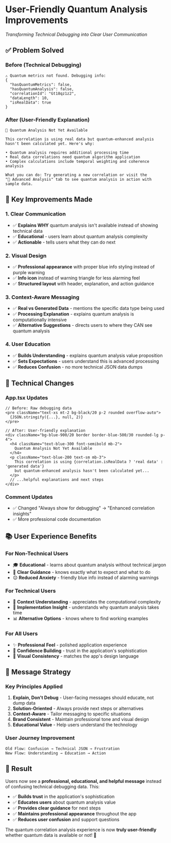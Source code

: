 # User-Friendly Quantum Analysis Improvements
*Transforming Technical Debugging into Clear User Communication*

## ✅ **Problem Solved**

### **Before (Technical Debugging)**
```
⚠️ Quantum metrics not found. Debugging info:
{
  "hasQuantumMetrics": false,
  "hasQuantumAnalysis": false,
  "correlationId": "Gt18qz1z2",
  "dataLength": 10,
  "isRealData": true
}
```

### **After (User-Friendly Explanation)**
```
🔵 Quantum Analysis Not Yet Available

This correlation is using real data but quantum-enhanced analysis 
hasn't been calculated yet. Here's why:

• Quantum analysis requires additional processing time
• Real data correlations need quantum algorithm application  
• Complex calculations include temporal weighting and coherence analysis

What you can do: Try generating a new correlation or visit the 
"🔬 Advanced Analysis" tab to see quantum analysis in action with sample data.
```

## 🎯 **Key Improvements Made**

### **1. Clear Communication**
- ✅ **Explains WHY** quantum analysis isn't available instead of showing technical data
- ✅ **Educational** - users learn about quantum analysis complexity
- ✅ **Actionable** - tells users what they can do next

### **2. Visual Design**
- ✅ **Professional appearance** with proper blue info styling instead of purple warning
- ✅ **Info icon** instead of warning triangle for less alarming feel
- ✅ **Structured layout** with header, explanation, and action guidance

### **3. Context-Aware Messaging**
- ✅ **Real vs Generated Data** - mentions the specific data type being used
- ✅ **Processing Explanation** - explains quantum analysis is computationally intensive
- ✅ **Alternative Suggestions** - directs users to where they CAN see quantum analysis

### **4. User Education**
- ✅ **Builds Understanding** - explains quantum analysis value proposition
- ✅ **Sets Expectations** - users understand this is advanced processing
- ✅ **Reduces Confusion** - no more technical JSON data dumps

## 🔧 **Technical Changes**

### **App.tsx Updates**
```tsx
// Before: Raw debugging data
<pre className="text-xs mt-2 bg-black/20 p-2 rounded overflow-auto">
  {JSON.stringify({...}, null, 2)}
</pre>

// After: User-friendly explanation
<div className="bg-blue-900/20 border border-blue-500/30 rounded-lg p-4">
  <h4 className="text-blue-300 font-semibold mb-2">
    Quantum Analysis Not Yet Available
  </h4>
  <p className="text-blue-200 text-sm mb-3">
    This correlation is using {correlation.isRealData ? 'real data' : 'generated data'} 
    but quantum-enhanced analysis hasn't been calculated yet...
  </p>
  // ...helpful explanations and next steps
</div>
```

### **Comment Updates**
- ✅ Changed "Always show for debugging" → "Enhanced correlation insights"
- ✅ More professional code documentation

## 📚 **User Experience Benefits**

### **For Non-Technical Users**
- 🎓 **Educational** - learns about quantum analysis without technical jargon
- 🎯 **Clear Guidance** - knows exactly what to expect and what to do
- 😌 **Reduced Anxiety** - friendly blue info instead of alarming warnings

### **For Technical Users**
- 🧠 **Context Understanding** - appreciates the computational complexity
- 🔧 **Implementation Insight** - understands why quantum analysis takes time
- 📊 **Alternative Options** - knows where to find working examples

### **For All Users**
- ✨ **Professional Feel** - polished application experience
- 🚀 **Confidence Building** - trust in the application's sophistication
- 🎨 **Visual Consistency** - matches the app's design language

## 🎯 **Message Strategy**

### **Key Principles Applied**
1. **Explain, Don't Debug** - User-facing messages should educate, not dump data
2. **Solution-Oriented** - Always provide next steps or alternatives
3. **Context-Aware** - Tailor messaging to specific situations
4. **Brand Consistent** - Maintain professional tone and visual design
5. **Educational Value** - Help users understand the technology

### **User Journey Improvement**
```
Old Flow: Confusion → Technical JSON → Frustration
New Flow: Understanding → Education → Action
```

## 🚀 **Result**

Users now see a **professional, educational, and helpful message** instead of confusing technical debugging data. This:

- ✅ **Builds trust** in the application's sophistication
- ✅ **Educates users** about quantum analysis value
- ✅ **Provides clear guidance** for next steps
- ✅ **Maintains professional appearance** throughout the app
- ✅ **Reduces user confusion** and support questions

The quantum correlation analysis experience is now **truly user-friendly** whether quantum data is available or not! 🎉